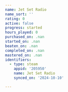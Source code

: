 ```yaml
---
name: Jet Set Radio
name_sort: ''
rating: 0
active: false
progress: started
hours_played: 0
purchased_on: .nan
started_on: .nan
beaten_on: .nan
completed_on: .nan
mastered_on: .nan
identifiers:
  - type: steam
    appid: '205950'
    name: Jet Set Radio
    synced_on: '2024-10-10'

---
```

